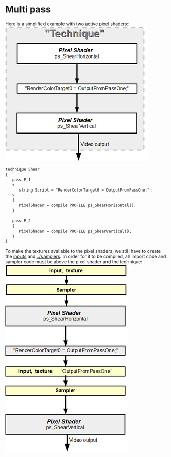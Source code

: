 # Multi pass

Here is a simplified example with two active pixel shaders:  
![](images/multipass01.png)  
``` Code
technique Shear
{
   pass P_1
   <
      string Script = "RenderColorTarget0 = OutputFromPassOne;";
   > 
   {
      PixelShader = compile PROFILE ps_ShearHorizontal();
   }

   pass P_2
   {
      PixelShader = compile PROFILE ps_ShearVertical();
   }
}
```

To make the textures available to the pixel shaders, we still have to create the [inputs](../Inputs.md ) and [../samplers](). In order for it to be compiled, all import code and sampler code must be above the pixel shader and the technique:
![](images/multipass02.png )

